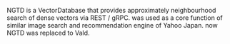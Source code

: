 NGTD is a VectorDatabase that provides approximately neighbourhood search of dense vectors via REST / gRPC. was used as a core function of similar image search and recommendation engine of Yahoo Japan. now NGTD was replaced to Vald.
